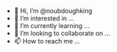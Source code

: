 - 👋 Hi, I’m @noubdoughking
- 👀 I’m interested in ...
- 🌱 I’m currently learning ...
- 💞️ I’m looking to collaborate on ...
- 📫 How to reach me ...

<!---
noubdoughking/noubdoughking is a ✨ special ✨ repository because its `README.md` (this file) appears on your GitHub profile.
You can click the Preview link to take a look at your changes.
--->
